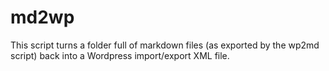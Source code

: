 # md2wp

This script turns a folder full of markdown files (as exported by the wp2md script) back into a Wordpress import/export XML file.
